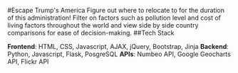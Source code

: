 #Escape Trump's America
Figure out where to relocate to for the duration of this administration! Filter on factors such as pollution level and cost of living factors throughout the world and view side by side country comparisons for ease of decision-making.
##Tech Stack 

**Frontend**: HTML, CSS, Javascript, AJAX, jQuery, Bootstrap, Jinja 
**Backend**: Python, Javascript, Flask, PosgreSQL 
**APIs**: Numbeo API, Google Geocharts API, Flickr API
